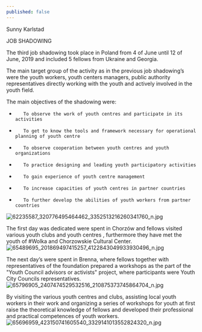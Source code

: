 ```yaml
---
published: false
---
```

Sunny Karlstad 

JOB SHADOWING 

The third job shadowing took place in Poland from 4 of June until 12 of June, 2019 and included 5 fellows from Ukraine and Georgia. 

The main target group of the activity as in the previous job shadowing’s were the youth workers, youth centers managers, public authority representatives directly working with the youth and actively involved in the youth field.

The main objectives of the shadowing were:

-        To observe the work of youth centres and participate in its activities

-        To get to know the tools and framework necessary for operational planning of youth centre

-        To observe cooperation between youth centres and youth organizations

-        To practice designing and leading youth participatory activities

-        To gain experience of youth centre management

-        To increase capacities of youth centres in partner countries

-        To further develop the abilities of youth workers from partner countries

![62235587_320776495464462_3352513216260341760_n.jpg]({{site.baseurl}}/_posts/62235587_320776495464462_3352513216260341760_n.jpg)

The first day was dedicated were spent in Chorzów and fellows visited various youth clubs and youth centres , furthermore  they have met the youth of #Wolka and Chorzowskie Cultural Center. 
![65489695_201869497415257_4122843049933930496_n.jpg]({{site.baseurl}}/_posts/65489695_201869497415257_4122843049933930496_n.jpg)

The next day’s were spent in Brenna, where fellows together with representatives of the foundation prepared a workshops as the part of the "Youth Council advisors or activists" project, where  participants were Youth City Councils representatives.
![65796905_2407474529532516_210875373745864704_n.jpg]({{site.baseurl}}/_posts/65796905_2407474529532516_210875373745864704_n.jpg)

By visiting the various youth centres and clubs, assisting local youth workers in their work and organizing a series of workshops for youth at first raise the theoretical knowledge of fellows and developed their  professional and practical competences of youth workers. 
![65696959_423150741605540_3329141013552824320_n.jpg]({{site.baseurl}}/_posts/65696959_423150741605540_3329141013552824320_n.jpg)
